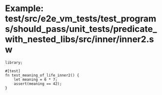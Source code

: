 # Example: test/src/e2e_vm_tests/test_programs/should_pass/unit_tests/predicate_with_nested_libs/src/inner/inner2.sw

```sway
library;

#[test]
fn test_meaning_of_life_inner2() {
    let meaning = 6 * 7;
    assert(meaning == 42);
}

```
